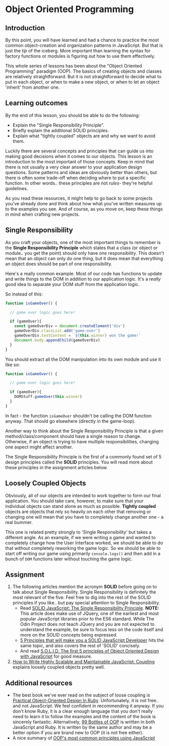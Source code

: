 # Object Oriented Programming

## Introduction

By this point, you will have learned and had a chance to practice the most common object-creation and organization patterns in JavaScript. But that is just the _tip_ of the iceberg. More important than learning the syntax for factory functions or modules is figuring out how to use them effectively.

This whole series of lessons has been about the "Object Oriented Programming" paradigm \(OOP\). The basics of creating objects and classes are relatively straightforward. But it is not straightforward to decide what to put in each object, or when to make a new object, or when to let an object 'inherit' from another one.

## Learning outcomes

By the end of this lesson, you should be able to do the following:

* Explain the "Single Responsibility Principle".
* Briefly explain the additional SOLID principles.
* Explain what "tightly coupled" objects are and why we want to avoid them.

Luckily there are several concepts and principles that can guide us into making good decisions when it comes to our objects. This lesson is an introduction to the most important of those concepts. Keep in mind that there is not usually a very clear answer to your application design questions. Some patterns and ideas are obviously better than others, but there is often some trade-off when deciding where to put a specific function. In other words.. these principles are not _rules_- they're helpful guidelines.

As you read these resources, it might help to go back to some projects you've already done and think about how what you've written measures up to the examples you see. And of course, as you move on, keep these things in mind when crafting new projects.

## Single Responsibility

As you craft your objects, one of the most important things to remember is the **Single Responsibility Principle** which states that a class \(or object or module.. you get the point\) should only have _one_ responsibility. This doesn't mean that an object can only do one thing, but it does mean that everything an object does should be part of one responsibility.

Here's a really common example. Most of our code has functions to update and write things to the DOM in addition to our application logic. It's a _really_ good idea to separate your DOM stuff from the application logic.

So instead of this:

```javascript
function isGameOver() {

  // game over logic goes here!

  if (gameOver){
    const gameOverDiv = document.createElement('div')
    gameOverDiv.classList.add('game-over')
    gameOverDiv.textContent = `${this.winner} won the game!`
    document.body.appendChild(gameOverDiv)
  }
}
```

You should extract all the DOM manipulation into its own module and use it like so:

```javascript
function isGameOver() {

  // game over logic goes here!

  if (gameOver){
    DOMStuff.gameOver(this.winner)
  }
}
```

In fact - the function `isGameOver` shouldn't be calling the DOM function anyway. That should go elsewhere \(directly in the game-loop\).

Another way to think about the Single Responsibility Principle is that a given method/class/component should have a single reason to change. Otherwise, if an object is trying to have multiple responsibilities, changing one aspect might affect another.

The Single Responsibility Principle is the first of a commonly found set of 5 design principles called the **SOLID** principles. You will read more about these principles in the assignment articles below.

## Loosely Coupled Objects

Obviously, all of our objects are intended to work together to form our final application. You should take care, however, to make sure that your individual objects can stand alone as much as possible. **Tightly coupled** objects are objects that rely so heavily on each other that removing or changing one will mean that you have to completely change another one - a real bummer.

This one is related pretty strongly to 'Single Responsibility' but takes a different angle. As an example, if we were writing a game and wanted to completely change how the User Interface worked, we should be able to do that without completely reworking the game logic. So we should be able to start off writing our game using primarily `console.logs()` and then add in a bunch of `DOM` functions later without touching the game logic.

## Assignment

1. The following articles mention the acronym **SOLID** before going on to talk about Single Responsibility. Single Responsibility is definitely the most relevant of the five. Feel free to dig into the rest of the SOLID principles if you like.. but pay special attention to Single Responsibility.
   * Read [SOLID JavaScript: The Single Responsibility Principle](http://aspiringcraftsman.com/2011/12/08/solid-javascript-single-responsibility-principle/). **NOTE:** This article does make use of JQuery, one of the earliest and most popular JavaScript libraries prior to the ES6 standard. While The Odin Project does not teach JQuery and you are not expected to understand the example, be sure to focus less on the code itself and more on the SOLID concepts being expressed. 
   * [5 Principles that will make you a SOLID JavaScript Developer](https://thefullstack.xyz/solid-javascript/) hits the same topic, and also covers the rest of 'SOLID' concisely.
   * And read [S.O.L.I.D. The first 5 principles of Object Oriented Design with JavaScript](https://medium.com/@cramirez92/s-o-l-i-d-the-first-5-priciples-of-object-oriented-design-with-javascript-790f6ac9b9fa) for good measure.
2. [How to Write Highly Scalable and Maintainable JavaScript: Coupling](https://medium.com/@alexcastrounis/how-to-write-highly-scalable-and-maintainable-javascript-coupling-c860787dbdd4) explains loosely coupled objects pretty well.

## Additional resources

* The best book we've ever read on the subject of loose coupling is [Practical Object-Oriented Design In Ruby](http://www.poodr.com/). Unfortunately, it is not free.. and not JavaScript. We feel confident in recommending it anyway. If you don't know Ruby, it is a clear enough language that you don't really need to learn it to follow the examples and the content of the book is sincerely fantastic. Alternatively, [99 Bottles of OOP](https://sandimetz.com/products) is written in both JavaScript and Ruby. It is written by the same author and may be a better option if you are brand new to OOP \(it is not free either\).
* A nice summary of [OOP's most common principles using JavaScript](https://medium.com/better-programming/object-oriented-programming-in-javascript-b3bda28d3e81)

